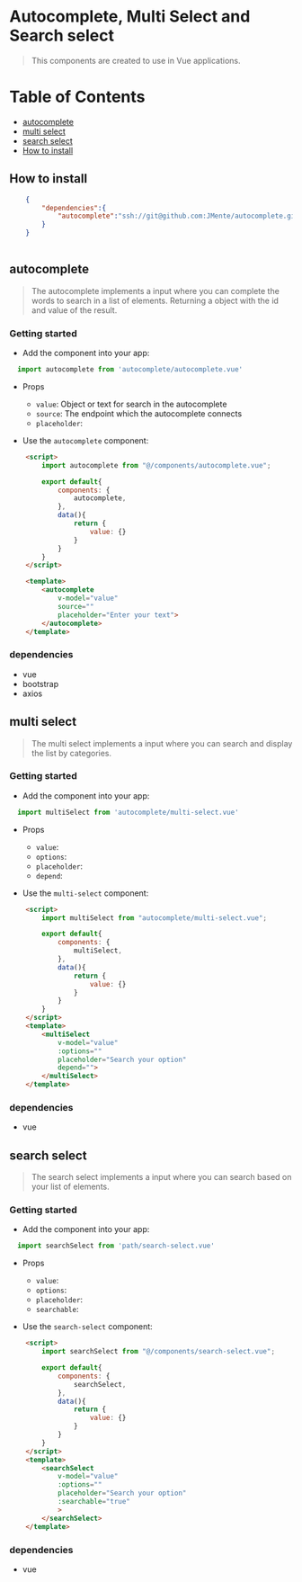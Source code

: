 # Autocomplete, Multi Select and Search select

> This components are created to use in Vue applications. 

# Table of Contents

* [autocomplete](#autocomplete)
* [multi select](#multi-select)
* [search select](#search-select)
* [How to install](#How-to-install)

## How to install

```json
    {
        "dependencies":{
            "autocomplete":"ssh://git@github.com:JMente/autocomplete.git#master"
        }
    }
    
```


## autocomplete

> The autocomplete implements a input where you can complete the words to search in a list of elements. Returning a object with the id and value of the result.

### Getting started

* Add the component into your app:

```javascript
  import autocomplete from 'autocomplete/autocomplete.vue'
  ```

* Props
    - `value`: Object or text for search in the autocomplete
    - `source`: The endpoint which the autocomplete connects
    - `placeholder`:

* Use the `autocomplete` component:

```html
    <script>
        import autocomplete from "@/components/autocomplete.vue";

        export default{
            components: {
                autocomplete,
            },
            data(){
                return {
                    value: {}
                }
            }
        }
    </script>

    <template>
        <autocomplete 
            v-model="value" 
            source="" 
            placeholder="Enter your text">     
        </autocomplete>
    </template>
```

### dependencies
- vue
- bootstrap
- axios

## multi select

> The multi select implements a input where you can search and display the list by categories.

### Getting started

* Add the component into your app:

```javascript
  import multiSelect from 'autocomplete/multi-select.vue'
  ```

* Props
    - `value`: 
    - `options`: 
    - `placeholder`:
    - `depend`:

* Use the `multi-select` component:

```html
    <script>
        import multiSelect from "autocomplete/multi-select.vue";

        export default{
            components: {
                multiSelect,
            },
            data(){
                return {
                    value: {}
                }
            }
        }
    </script>
    <template>
        <multiSelect 
            v-model="value" 
            :options="" 
            placeholder="Search your option"
            depend="">     
        </multiSelect>
    </template>
```

### dependencies
- vue

## search select

> The search select implements a input where you can search based on your list of elements.

### Getting started

* Add the component into your app:

```javascript
  import searchSelect from 'path/search-select.vue'
  ```

* Props
    - `value`: 
    - `options`: 
    - `placeholder`:
    - `searchable`:

* Use the `search-select` component:

```html
    <script>
        import searchSelect from "@/components/search-select.vue";

        export default{
            components: {
                searchSelect,
            },
            data(){
                return {
                    value: {}
                }
            }
        }
    </script>
    <template>
        <searchSelect 
            v-model="value" 
            :options="" 
            placeholder="Search your option"
            :searchable="true"
            >     
        </searchSelect>
    </template>
```

### dependencies
- vue

